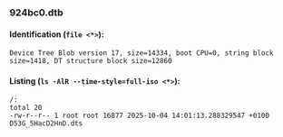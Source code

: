 ### 924bc0.dtb
#### Identification (`file <*>`):
```
Device Tree Blob version 17, size=14334, boot CPU=0, string block size=1418, DT structure block size=12860
```
#### Listing (`ls -AlR --time-style=full-iso <*>`):
```
/:
total 20
-rw-r--r-- 1 root root 16877 2025-10-04 14:01:13.288329547 +0100 D53G_5HacD2HnD.dts
```

